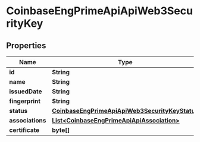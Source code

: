 
# CoinbaseEngPrimeApiApiWeb3SecurityKey

## Properties
Name | Type | Description | Notes
------------ | ------------- | ------------- | -------------
**id** | **String** |  |  [optional]
**name** | **String** |  |  [optional]
**issuedDate** | **String** |  |  [optional]
**fingerprint** | **String** |  |  [optional]
**status** | [**CoinbaseEngPrimeApiApiWeb3SecurityKeyStatus**](CoinbaseEngPrimeApiApiWeb3SecurityKeyStatus.md) |  |  [optional]
**associations** | [**List&lt;CoinbaseEngPrimeApiApiAssociation&gt;**](CoinbaseEngPrimeApiApiAssociation.md) |  |  [optional]
**certificate** | **byte[]** |  |  [optional]



